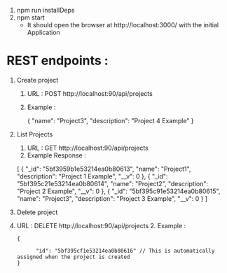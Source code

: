 1. npm run installDeps
2. npm start
    - It should open the browser at http://localhost:3000/ with the initial Application
    

# REST endpoints : 

1. Create project
    1. URL : POST http://localhost:90/api/projects
    2. Example : 
        
        {
        "name": "Project3", 
        "description": "Project 4 Example"
        }

2. List Projects
    1. URL : GET http://localhost:90/api/projects
    2. Example Response : 
        
   [
       {
           "_id": "5bf3959b1e53214ea0b80613",
           "name": "Project1",
           "description": "Project 1 Example",
           "__v": 0
       },
       {
           "_id": "5bf395c21e53214ea0b80614",
           "name": "Project2",
           "description": "Project 2 Example",
           "__v": 0
       },
       {
           "_id": "5bf395c91e53214ea0b80615",
           "name": "Project3",
           "description": "Project 3 Example",
           "__v": 0
       }
   ]
   
3. Delete project
    
 1. URL : DELETE http://localhost:90/api/projects
    2. Example : 
        
        {
        	
        	  "id": "5bf395cf1e53214ea0b80616" // This is automatically assigned when the project is created
        }